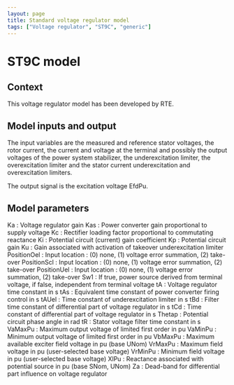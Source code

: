 ```yaml
---
layout: page
title: Standard voltage regulator model
tags: ["Voltage regulator", "ST9C", "generic"]
---
```

# ST9C model

## Context

This voltage regulator model has been developed by RTE.

## Model inputs and output

The input variables are the measured and reference stator voltages, the rotor current, the current and voltage at the terminal and possibly the output voltages of the power system stabilizer, the underexcitation limiter, the overexcitation limiter and the stator current underexcitation and overexcitation limiters.

The output signal is the excitation voltage EfdPu.

## Model parameters

Ka : Voltage regulator gain
Kas : Power converter gain proportional to supply voltage
Kc : Rectifier loading factor proportional to commutating reactance
Ki : Potential circuit (current) gain coefficient
Kp : Potential circuit gain
Ku : Gain associated with activation of takeover underexcitation limiter
PositionOel : Input location : (0) none, (1) voltage error summation, (2) take-over
PositionScl : Input location : (0) none, (1) voltage error summation, (2) take-over
PositionUel : Input location : (0) none, (1) voltage error summation, (2) take-over
Sw1 : If true, power source derived from terminal voltage, if false, independent from terminal voltage
tA : Voltage regulator time constant in s
tAs : Equivalent time constant of power converter firing control in s
tAUel : Time constant of underexcitation limiter in s
tBd : Filter time constant of differential part of voltage regulator in s
tCd : Time constant of differential part of voltage regulator in s
Thetap : Potential circuit phase angle in rad
tR : Stator voltage filter time constant in s
VaMaxPu : Maximum output voltage of limited first order in pu
VaMinPu : Minimum output voltage of limited first order in pu
VbMaxPu : Maximum available exciter field voltage in pu (base UNom)
VrMaxPu : Maximum field voltage in pu (user-selected base voltage)
VrMinPu : Minimum field voltage in pu (user-selected base voltage)
XlPu : Reactance associated with potential source in pu (base SNom, UNom)
Za : Dead-band for differential part influence on voltage regulator
